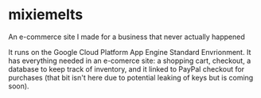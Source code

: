 # mixiemelts
An e-commerce site I made for a business that never actually happened

It runs on the Google Cloud Platform App Engine Standard Envrionment. It has everything needed in an e-comerce site: a shopping cart, checkout, a database to keep track of inventory, and it linked to PayPal checkout for purchases (that bit isn't here due to potential leaking of keys but is coming soon). 
